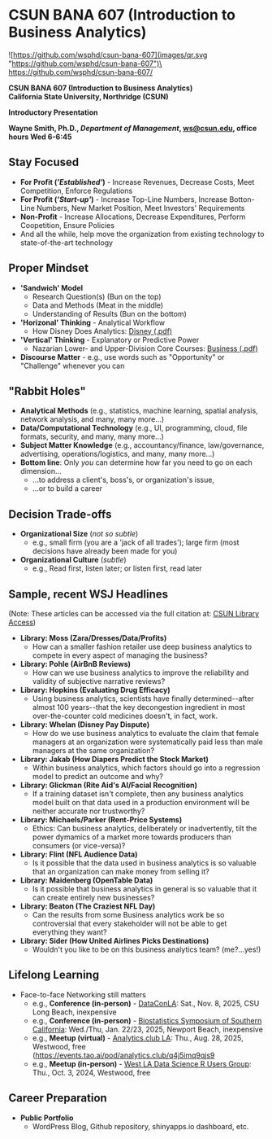 # CSUN BANA 607 (Introduction to Business Analytics)


![https://github.com/wsphd/csun-bana-607](images/qr.svg "https://github.com/wsphd/csun-bana-607")\
<https://github.com/wsphd/csun-bana-607/>

**CSUN BANA 607 (Introduction to Business Analytics)**\
**California State University, Northridge (CSUN)**

**Introductory Presentation**

**Wayne Smith, Ph.D., _Department of Management_, <ws@csun.edu>, office hours Wed 6-6:45**


## Stay Focused

* **For Profit (_'Established'_)** - Increase Revenues, Decrease Costs, Meet Competition, Enforce Regulations
* **For Profit (_'Start-up'_)** - Increase Top-Line Numbers, Increase Botton-Line Numbers, New Market Position, Meet Investors' Requirements
* **Non-Profit** - Increase Allocations, Decrease Expenditures, Perform Coopetition, Ensure Policies
* And all the while, help move the organization from existing technology to state-of-the-art technology


## Proper Mindset

* **'Sandwich' Model**
  * Research Question(s) (Bun on the top)
  * Data and Methods (Meat in the middle)
  * Understanding of Results (Bun on the bottom)
* **'Horizonal' Thinking** - Analytical Workflow
  * How Disney Does Analytics: [Disney (.pdf)](disney.pdf)
* **'Vertical' Thinking** - Explanatory or Predictive Power
  * Nazarian Lower- and Upper-Division Core Courses: [Business (.pdf)](business.pdf)
* **Discourse Matter** - e.g., use words such as "Opportunity" or "Challenge" whenever you can


## "Rabbit Holes"

* **Analytical Methods** (e.g., statistics, machine learning, spatial analysis, network analysis, and many, many more...)
* **Data/Computational Technology** (e.g., UI, programming, cloud, file formats, security, and many, many more...)
* **Subject Matter Knowledge** (e.g., accountancy/finance, law/governance, advertising, operations/logistics, and many, many more...)
* **Bottom line**: Only _you_ can determine how far you need to go on each dimension...
  * ...to address a client's, boss's, or organization's issue,
  * ...or to build a career


## Decision Trade-offs

* **Organizational Size** (_not so subtle_)
  * e.g., small firm (you are a 'jack of all trades'); large firm (most decisions have already been made for you)
* **Organizational Culture** (_subtle_)
  * e.g., Read first, listen later; or listen first, read later


## Sample, recent WSJ Headlines

(Note: These articles can be accessed via the full citation at: [CSUN Library Access](https://ocw.smithw.org/bus312/librarymaterials.html))

* **Library: Moss (Zara/Dresses/Data/Profits)**
  * How can a smaller fashion retailer use deep business analytics to compete in every aspect of managing the business?
* **Library: Pohle (AirBnB Reviews)**
  * How can we use business analytics to improve the reliability and validity of subjective narrative reviews?
* **Library: Hopkins (Evaluating Drug Efficacy)**
  * Using business analytics, scientists have finally determined--after almost 100 years--that the key decongestion ingredient in most over-the-counter cold medicines doesn't, in fact, work.
* **Library: Whelan (Disney Pay Dispute)**
  * How do we use business analytics to evaluate the claim that female managers at an organization were systematically paid less than male managers at the same organization?
* **Library: Jakab (How Diapers Predict the Stock Market)**
  * Within business analytics, which factors should go into a regression model to predict an outcome and why?
* **Library: Glickman (Rite Aid's AI/Facial Recognition)**
  * If a training dataset isn't complete, then any business analytics model built on that data used in a production environment will be neither accurate nor trustworthy?
* **Library: Michaels/Parker (Rent-Price Systems)**
  * Ethics: Can business analytics, deliberately or inadvertently, tilt the power dymamics of a market more towards producers than consumers (or vice-versa)?
* **Library: Flint (NFL Audience Data)**
  * Is it possible that the data used in business analytics is so valuable that an organization can make money from selling it?
* **Library: Maidenberg (OpenTable Data)**
  * Is it possible that business analytics in general is so valuable that it can create entirely new businesses?
* **Library: Beaton (The Craziest NFL Day)**
  * Can the results from some Business analytics work be so controversial that every stakeholder will not be able to get everything they want?
* **Library: Sider (How United Airlines Picks Destinations)**
  * Wouldn't you like to be on this business analytics team? (me?...yes!)


## Lifelong Learning

* Face-to-face Networking still matters
  * e.g., **Conference (in-person)** - [DataConLA](https://www.dataconla.com): Sat., Nov. 8, 2025, CSU Long Beach, inexpensive
  * e.g., **Conference (in-person)** - [Biostatistics Symposium of Southern California](https://biostatsymposium.org/): Wed./Thu, Jan. 22/23, 2025, Newport Beach, inexpensive
  * e.g., **Meetup (virtual)** - [Analytics.club LA](https://www.meetup.com/ac-lax/): Thu., Aug. 28, 2025, Westwood, free (<https://events.tao.ai/pod/analytics.club/q4j5imq9qjs9>
  * e.g., **Meetup (in-person)** - [West LA Data Science R Users Group](https://www.meetup.com/scasa1925/): Thu., Oct. 3, 2024, Westwood, free


## Career Preparation

* **Public Portfolio**
  * WordPress Blog, Github repository, shinyapps.io dashboard, etc.

